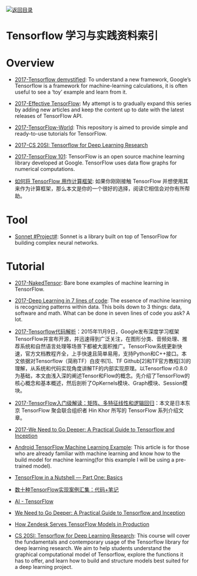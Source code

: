 [![返回目录](https://parg.co/UGo)](https://parg.co/b4z) 
 

# Tensorflow 学习与实践资料索引

# Overview

- [2017-Tensorflow demystified](https://chatbotslife.com/tensorflow-demystified-80987184faf7): To understand a new framework, Google’s Tensorflow is a framework for machine-learning calculations, it is often useful to see a ‘toy’ example and learn from it.

- [2017-Effective TensorFlow](https://github.com/vahidk/EffectiveTensorflow): My attempt is to gradually expand this series by adding new articles and keep the content up to date with the latest releases of TensorFlow API. 

- [2017-TensorFlow-World](https://github.com/astorfi/TensorFlow-World): This repository is aimed to provide simple and ready-to-use tutorials for TensorFlow.

- [2017-CS 20SI: Tensorflow for Deep Learning Research](https://web.stanford.edu/class/cs20si/)

- [2017-TensorFlow 101](https://mubaris.com/2017-10-21/tensorflow-101): TensorFlow is an open source machine learning library developed at Google. TensorFlow uses data flow graphs for numerical computations. 

- [如何将 TensorFlow 用作计算框架](https://zhuanlan.zhihu.com/p/30719727):  如果你刚刚接触 TensorFlow 并想使用其来作为计算框架，那么本文是你的一个很好的选择，阅读它相信会对你有所帮助。



# Tool

- [Sonnet #Project#](https://github.com/deepmind/sonnet): Sonnet is a library built on top of TensorFlow for building complex neural networks.


# Tutorial



- [2017-NakedTensor](https://github.com/jostmey/NakedTensor): Bare bone examples of machine learning in TensorFlow.

- [2017-Deep Learning in 7 lines of code](https://chatbotslife.com/deep-learning-in-7-lines-of-code-7879a8ef8cfb): The essence of machine learning is recognizing patterns within data. This boils down to 3 things: data, software and math. What can be done in seven lines of code you ask? A lot.

- [2017-Tensorflow代码解析](https://zhuanlan.zhihu.com/p/25646408)：2015年11月9日，Google发布深度学习框架TensorFlow并宣布开源，并迅速得到广泛关注，在图形分类、音频处理、推荐系统和自然语言处理等场景下都被大面积推广。TensorFlow系统更新快速，官方文档教程齐全，上手快速且简单易用，支持Python和C++接口。本文依据对Tensorflow（简称TF）白皮书[1]、TF Github[2]和TF官方教程[3]的理解，从系统和代码实现角度讲解TF的内部实现原理。以Tensorflow r0.8.0为基础，本文由浅入深的阐述Tensor和Flow的概念。先介绍了TensorFlow的核心概念和基本概述，然后剖析了OpKernels模块、Graph模块、Session模块。

- [2017-TensorFlow入门级解读：矩阵、多特征线性和逻辑回归](https://zhuanlan.zhihu.com/p/25352208)：本文是日本东京 TensorFlow 聚会联合组织者 Hin Khor 所写的 TensorFlow 系列介绍文章。

- [2017-We Need to Go Deeper: A Practical Guide to Tensorflow and Inception](http://6me.us/s2n) 

- [Android TensorFlow Machine Learning Example](http://6me.us/GbWFKx): This article is for those who are already familiar with machine learning and know how to the build model for machine learning(for this example I will be using a pre-trained model).

- [TensorFlow in a Nutshell — Part One: Basics](https://medium.com/@camrongodbout/tensorflow-in-a-nutshell-part-one-basics-3f4403709c9d#.m0948trt3) 

- [数十种TensorFlow实现案例汇集：代码+笔记](http://www.tuicool.com/articles/Y3A73eb) 

- [AI - TensorFlow](http://mp.weixin.qq.com/s/qmm1xyvnHvWhuUvd9lDjfw) 

- [We Need to Go Deeper: A Practical Guide to Tensorflow and Inception](https://medium.com/initialized-capital/we-need-to-go-deeper-a-practical-guide-to-tensorflow-and-inception-50e66281804f#.x7c1vxglw) 



- [How Zendesk Serves TensorFlow Models in Production](https://medium.com/zendesk-engineering/how-zendesk-serves-tensorflow-models-in-production-751ee22f0f4b#.x0o7mpnd3)


- [CS 20SI: Tensorflow for Deep Learning Research](http://web.stanford.edu/class/cs20si/syllabus.html): This course will cover the fundamentals and contemporary usage of the Tensorflow library for deep learning research. We aim to help students understand the graphical computational model of Tensorflow, explore the functions it has to offer, and learn how to build and structure models best suited for a deep learning project.